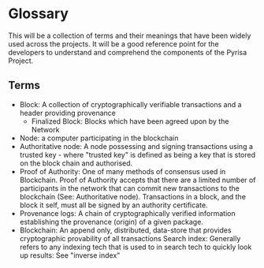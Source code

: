 # Glossary

This will be a collection of terms and their meanings that have been widely used across the projects. It will be a good reference point for the developers to understand and comprehend the components of the Pyrisa Project.

## Terms

- Block: A collection of cryptographically verifiable transactions and a header providing provenance
  - Finalized Block: Blocks which have been agreed upon by the Network
- Node: a computer participating in the blockchain
- Authoritative node: A node possessing and signing transactions using a trusted key - where
    "trusted key" is defined as being a key that is stored on the block chain and authorised.
- Proof of Authority: One of many methods of consensus used in Blockchain.
    Proof of Authority accepts that there are a limited number of participants in the network that can commit new transactions to the blockchain (See: Authoritative node). Transactions in a block, and the block it self, must all be signed by an authority certificate.
- Provenance logs: A chain of cryptographically verified information establishing the provenance (origin) of a given package.
- Blockchain: An append only, distributed, data-store that provides cryptographic provability of all transactions
    Search index: Generally refers to any indexing tech that is used to in search tech to quickly look up results: See "inverse index"
